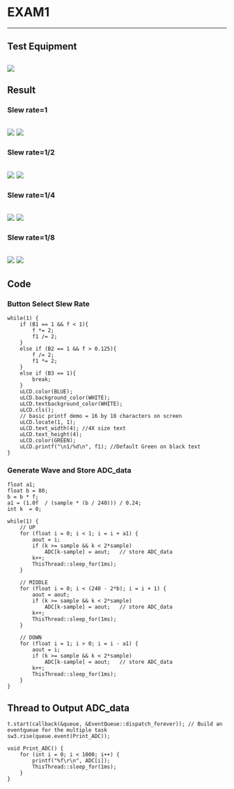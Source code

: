 # EXAM1
---
## Test Equipment
![](https://i.imgur.com/SlIBJYd.png)
---
## Result
### Slew rate=1
![](https://i.imgur.com/ncbvG5m.png)
![](https://i.imgur.com/j1EaRif.png)
---

### Slew rate=1/2
![](https://i.imgur.com/6dCx1vG.png)
![](https://i.imgur.com/y3x6VhA.png)
---

### Slew rate=1/4
![](https://i.imgur.com/RWqs29f.png)
![](https://i.imgur.com/6zcr45o.png)
---

### Slew rate=1/8
![](https://i.imgur.com/y7t8L4T.png)
![](https://i.imgur.com/WqsL05r.png)
---

## Code

### Button Select Slew Rate
```
while(1) {
    if (B1 == 1 && f < 1){
        f *= 2;
        f1 /= 2;
    }
    else if (B2 == 1 && f > 0.125){
        f /= 2;
        f1 *= 2;
    }
    else if (B3 == 1){
        break;
    }
    uLCD.color(BLUE);  
    uLCD.background_color(WHITE);
    uLCD.textbackground_color(WHITE);
    uLCD.cls();
    // basic printf demo = 16 by 18 characters on screen
    uLCD.locate(1, 1);
    uLCD.text_width(4); //4X size text
    uLCD.text_height(4);
    uLCD.color(GREEN);
    uLCD.printf("\n1/%d\n", f1); //Default Green on black text
}
```

### Generate Wave and Store ADC_data
```
float a1;
float b = 80;
b = b * f;
a1 = (1.0f  / (sample * (b / 240))) / 0.24;
int k  = 0;

while(1) {  
    // UP  
    for (float i = 0; i < 1; i = i + a1) {
        aout = i;
        if (k >= sample && k < 2*sample)
            ADC[k-sample] = aout;   // store ADC_data
        k++;
        ThisThread::sleep_for(1ms);
    }
    
    // MIDDLE
    for (float i = 0; i < (240 - 2*b); i = i + 1) {
        aout = aout;
        if (k >= sample && k < 2*sample)
            ADC[k-sample] = aout;   // store ADC_data
        k++;
        ThisThread::sleep_for(1ms);
    }
    
    // DOWN
    for (float i = 1; i > 0; i = i - a1) {
        aout = i;
        if (k >= sample && k < 2*sample)
            ADC[k-sample] = aout;   // store ADC_data
        k++;
        ThisThread::sleep_for(1ms);
    }
}
```

## Thread to Output ADC_data

```
t.start(callback(&queue, &EventQueue::dispatch_forever)); // Build an eventqueue for the multiple task 
sw3.rise(queue.event(Print_ADC));
    
void Print_ADC() {          
    for (int i = 0; i < 1000; i++) {
        printf("%f\r\n", ADC[i]);
        ThisThread::sleep_for(1ms);
    }
}
```
